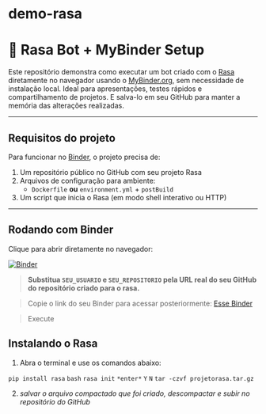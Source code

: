 # demo-rasa

# 🤖 Rasa Bot + MyBinder Setup

Este repositório demonstra como executar um bot criado com o [Rasa](https://rasa.com/) diretamente no navegador usando o [MyBinder.org](https://mybinder.org/), sem necessidade de instalação local. Ideal para apresentações, testes rápidos e compartilhamento de projetos.
E salva-lo em seu GitHub para manter a memória das alterações realizadas.

---
## Requisitos do projeto

Para funcionar no [Binder](https://mybinder.org), o projeto precisa de:

1. Um repositório público no GitHub com seu projeto Rasa
2. Arquivos de configuração para ambiente:
   - `Dockerfile` **ou** `environment.yml` + `postBuild`
3. Um script que inicia o Rasa (em modo shell interativo ou HTTP)

---

## Rodando com Binder

Clique para abrir diretamente no navegador:

[![Binder](https://mybinder.org/badge_logo.svg)](https://mybinder.org/v2/gh/SEU_USUARIO/SEU_REPOSITORIO/HEAD?urlpath=lab/tree/start_rasa.ipynb)

> **Substitua `SEU_USUARIO` e `SEU_REPOSITORIO` pela URL real do seu GitHub do repositório criado para o rasa.**

> Copie o link do seu Binder para acessar posteriormente: [Esse Binder](https://mybinder.org/v2/gh/JadeOhara/demo-rasa/HEAD)

> Execute

##  Instalando o Rasa

1. Abra o terminal e use os comandos abaixo:

```pip install rasa```
```bash```
```rasa init```
```*enter*```
```Y```
```N```
```tar -czvf projetorasa.tar.gz```

2. *salvar o arquivo compactado que foi criado, descompactar e subir no repositório do GitHub*
